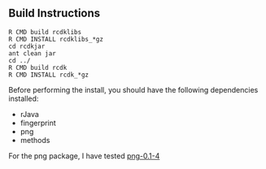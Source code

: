 Build Instructions
------------------

	R CMD build rcdklibs
	R CMD INSTALL rcdklibs_*gz
	cd rcdkjar
	ant clean jar
	cd ../
	R CMD build rcdk
	R CMD INSTALL rcdk_*gz

Before performing the install, you should have the following dependencies installed:

* rJava
* fingerprint
* png
* methods

For the png package, I have tested [png-0.1-4](http://www.rforge.net/png/files/)
